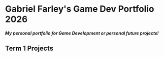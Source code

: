 # Gabriel Farley's Game Dev Portfolio 2026
##### My personal portfolio for Game Development or personal future projects!

## Term 1 Projects
